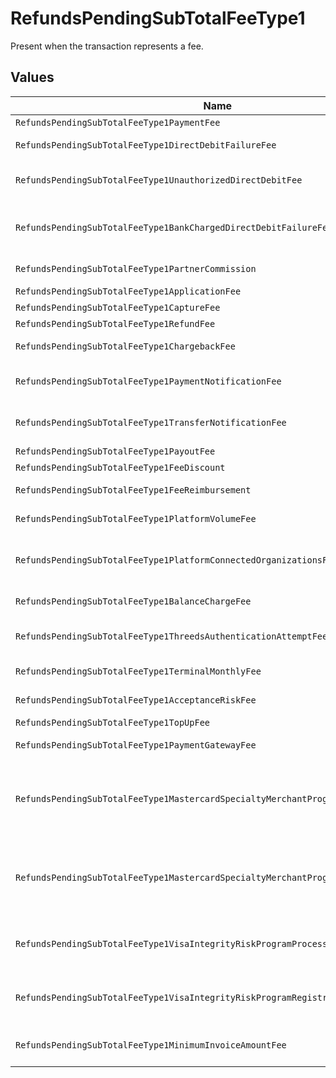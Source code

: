 # RefundsPendingSubTotalFeeType1

Present when the transaction represents a fee.


## Values

| Name                                                                              | Value                                                                             |
| --------------------------------------------------------------------------------- | --------------------------------------------------------------------------------- |
| `RefundsPendingSubTotalFeeType1PaymentFee`                                        | payment-fee                                                                       |
| `RefundsPendingSubTotalFeeType1DirectDebitFailureFee`                             | direct-debit-failure-fee                                                          |
| `RefundsPendingSubTotalFeeType1UnauthorizedDirectDebitFee`                        | unauthorized-direct-debit-fee                                                     |
| `RefundsPendingSubTotalFeeType1BankChargedDirectDebitFailureFee`                  | bank-charged-direct-debit-failure-fee                                             |
| `RefundsPendingSubTotalFeeType1PartnerCommission`                                 | partner-commission                                                                |
| `RefundsPendingSubTotalFeeType1ApplicationFee`                                    | application-fee                                                                   |
| `RefundsPendingSubTotalFeeType1CaptureFee`                                        | capture-fee                                                                       |
| `RefundsPendingSubTotalFeeType1RefundFee`                                         | refund-fee                                                                        |
| `RefundsPendingSubTotalFeeType1ChargebackFee`                                     | chargeback-fee                                                                    |
| `RefundsPendingSubTotalFeeType1PaymentNotificationFee`                            | payment-notification-fee                                                          |
| `RefundsPendingSubTotalFeeType1TransferNotificationFee`                           | transfer-notification-fee                                                         |
| `RefundsPendingSubTotalFeeType1PayoutFee`                                         | payout-fee                                                                        |
| `RefundsPendingSubTotalFeeType1FeeDiscount`                                       | fee-discount                                                                      |
| `RefundsPendingSubTotalFeeType1FeeReimbursement`                                  | fee-reimbursement                                                                 |
| `RefundsPendingSubTotalFeeType1PlatformVolumeFee`                                 | platform-volume-fee                                                               |
| `RefundsPendingSubTotalFeeType1PlatformConnectedOrganizationsFee`                 | platform-connected-organizations-fee                                              |
| `RefundsPendingSubTotalFeeType1BalanceChargeFee`                                  | balance-charge-fee                                                                |
| `RefundsPendingSubTotalFeeType1ThreedsAuthenticationAttemptFee`                   | 3ds-authentication-attempt-fee                                                    |
| `RefundsPendingSubTotalFeeType1TerminalMonthlyFee`                                | terminal-monthly-fee                                                              |
| `RefundsPendingSubTotalFeeType1AcceptanceRiskFee`                                 | acceptance-risk-fee                                                               |
| `RefundsPendingSubTotalFeeType1TopUpFee`                                          | top-up-fee                                                                        |
| `RefundsPendingSubTotalFeeType1PaymentGatewayFee`                                 | payment-gateway-fee                                                               |
| `RefundsPendingSubTotalFeeType1MastercardSpecialtyMerchantProgramProcessingFee`   | mastercard-specialty-merchant-program-processing-fee                              |
| `RefundsPendingSubTotalFeeType1MastercardSpecialtyMerchantProgramRegistrationFee` | mastercard-specialty-merchant-program-registration-fee                            |
| `RefundsPendingSubTotalFeeType1VisaIntegrityRiskProgramProcessingFee`             | visa-integrity-risk-program-processing-fee                                        |
| `RefundsPendingSubTotalFeeType1VisaIntegrityRiskProgramRegistrationFee`           | visa-integrity-risk-program-registration-fee                                      |
| `RefundsPendingSubTotalFeeType1MinimumInvoiceAmountFee`                           | minimum-invoice-amount-fee                                                        |
